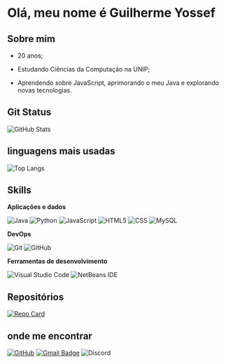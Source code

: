 
# Olá, meu nome é Guilherme Yossef

## Sobre mim

- 20 anos;

- Estudando Ciências da Computação na UNIP;

- Aprendendo sobre JavaScript, aprimorando o meu Java e explorando novas tecnologias.

## Git Status

![GitHub Stats](https://github-readme-stats.vercel.app/api?username=guiyossef&theme=transparent&bg_color=000&border_color=000&show_icons=true&icon_color=930237&title_color=E94D5F&text_color=FFF)

## linguagens mais usadas

![Top Langs](https://github-readme-stats-git-masterrstaa-rickstaa.vercel.app/api/top-langs/?username=guiyossef&layout=compact&bg_color=000&border_color=000&title_color=E94D5F&text_color=FFF)

## Skills

**Aplicações e dados**

![Java](https://img.shields.io/badge/java-333333.svg?style=fllat=for-the-badge&logo=openjdk&logoColor=orange)
![Python](https://img.shields.io/badge/python-333333?style=flat=for-the-badge&logo=python&logoColor=ffdd54)
![JavaScript](https://img.shields.io/badge/-JavaScript-333333?style=flat&logo=javascript)
![HTML5](https://img.shields.io/badge/-HTML5-333333?style=flat&logo=HTML5)
![CSS](https://img.shields.io/badge/-CSS-333333?style=flat&logo=CSS3&logoColor=1572B6)
![MySQL](https://img.shields.io/badge/-MySQL-333333?style=flat&logo=mysql)

**DevOps**

![Git](https://img.shields.io/badge/-Git-333333?style=flat&logo=git)
![GitHub](https://img.shields.io/badge/-GitHub-333333?style=flat&logo=github)

**Ferramentas de desenvolvimento**

![Visual Studio Code](https://img.shields.io/badge/-Visual%20Studio%20Code-333333?style=flat&logo=visual-studio-code&logoColor=007ACC)
![NetBeans IDE](https://img.shields.io/badge/NetBeansIDE-333333.svg?style=flat-for-the-badge&logo=apache-netbeans-ide&logoColor=white)

## Repositórios

[![Repo Card](https://github-readme-stats.vercel.app/api/pin/?username=guiyossef&repo=projetos-java&bg_color=000&border_color=000&show_icons=true&icon_color=30A3DC&title_color=E94D5F&text_color=FFF)](https://github.com/guiyossef/projetos-java)


## onde me encontrar

[![GitHub](https://img.shields.io/github/followers/iuricode?label=follow&style=social)](https://github.com/guiyossef)
[![Gmail Badge](https://img.shields.io/badge/-1yossefcontato@gmail.com-006bed?style=flat-square&logo=Gmail&logoColor=white&link=mailto:1yossefcontato@gmail.com)](mailto:1yossefcontato@gmail.com)
![Discord](https://img.shields.io/badge/Discord-%235865F2.svg?style=fat=for-the-badge&logo=discord&logoColor=white)
